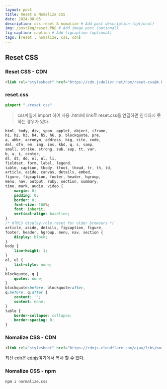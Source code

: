```yaml
---
layout: post
title: Reset & Nomalize CSS
date: 2024-08-05
description: css reset & nomalize # Add post description (optional)
img: /postImg/reset.PNG # Add image post (optional)
fig-caption: caption # Add figcaption (optional)
tags: [reset , nomalize, css, cdn]
---
```

## Reset CSS
### Reset CSS - CDN
 ```html
 <link rel="stylesheet" href="https://cdn.jsdelivr.net/npm/reset-css@4.0.1/reset.min.css"/>
 ```

### reset.css
```css
@import "./reset.css"
```
>css파일에 import 하여 사용 .html에 link로 reset.css를 연결하면 인식하지 못하는 경우가 있다.

```css
html, body, div, span, applet, object, iframe,
h1, h2, h3, h4, h5, h6, p, blockquote, pre,
a, abbr, acronym, address, big, cite, code,
del, dfn, em, img, ins, kbd, q, s, samp,
small, strike, strong, sub, sup, tt, var,
b, u, i, center,
dl, dt, dd, ol, ul, li,
fieldset, form, label, legend,
table, caption, tbody, tfoot, thead, tr, th, td,
article, aside, canvas, details, embed, 
figure, figcaption, footer, header, hgroup, 
menu, nav, output, ruby, section, summary,
time, mark, audio, video {
	margin: 0;
	padding: 0;
	border: 0;
	font-size: 100%;
	font: inherit;
	vertical-align: baseline;
}
/* HTML5 display-role reset for older browsers */
article, aside, details, figcaption, figure, 
footer, header, hgroup, menu, nav, section {
	display: block;
}
body {
	line-height: 1;
}
ol, ul {
	list-style: none;
}
blockquote, q {
	quotes: none;
}
blockquote:before, blockquote:after,
q:before, q:after {
	content: '';
	content: none;
}
table {
	border-collapse: collapse;
	border-spacing: 0;
}
 ```

### Nomalize CSS - CDN

```html
<link rel="stylesheet" href="https://cdnjs.cloudflare.com/ajax/libs/normalize/8.0.1/normalize.min.css"/>
```

최신 cdn은 [cdnjs](https://cdnjs.com/libraries/normalize)여기에서 복사 할 수 있다.

### Nomalize CSS - npm

```
npm i normalize.css
```